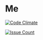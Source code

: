 # Me

[![Code Climate](https://codeclimate.com/github/benniemosher/me/badges/gpa.svg)](https://codeclimate.com/github/benniemosher/me)

[![Issue Count](https://codeclimate.com/github/benniemosher/me/badges/issue_count.svg)](https://codeclimate.com/github/benniemosher/me)
